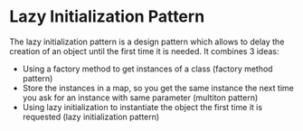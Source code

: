 Lazy Initialization Pattern
===========================

The lazy initialization pattern is a design pattern which allows to delay the creation of an object until the first time it is needed. It combines 3 ideas:

* Using a factory method to get instances of a class (factory method pattern)
* Store the instances in a map, so you get the same instance the next time you ask for an instance with same parameter (multiton pattern)
* Using lazy initialization to instantiate the object the first time it is requested (lazy initialization pattern)